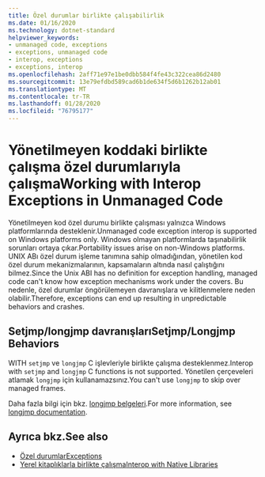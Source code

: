 ```yaml
---
title: Özel durumlar birlikte çalışabilirlik
ms.date: 01/16/2020
ms.technology: dotnet-standard
helpviewer_keywords:
- unmanaged code, exceptions
- exceptions, unmanaged code
- interop, exceptions
- exceptions, interop
ms.openlocfilehash: 2aff71e97e1be0dbb584f4fe43c322cea86d2480
ms.sourcegitcommit: 13e79efdbd589cad6b1de634f5d6b1262b12ab01
ms.translationtype: MT
ms.contentlocale: tr-TR
ms.lasthandoff: 01/28/2020
ms.locfileid: "76795177"
---
```

# <a name="working-with-interop-exceptions-in-unmanaged-code"></a><span data-ttu-id="e9b70-102">Yönetilmeyen koddaki birlikte çalışma özel durumlarıyla çalışma</span><span class="sxs-lookup"><span data-stu-id="e9b70-102">Working with Interop Exceptions in Unmanaged Code</span></span>

<span data-ttu-id="e9b70-103">Yönetilmeyen kod özel durumu birlikte çalışması yalnızca Windows platformlarında desteklenir.</span><span class="sxs-lookup"><span data-stu-id="e9b70-103">Unmanaged code exception interop is supported on Windows platforms only.</span></span> <span data-ttu-id="e9b70-104">Windows olmayan platformlarda taşınabilirlik sorunları ortaya çıkar.</span><span class="sxs-lookup"><span data-stu-id="e9b70-104">Portability issues arise on non-Windows platforms.</span></span> <span data-ttu-id="e9b70-105">UNIX ABı özel durum işleme tanımına sahip olmadığından, yönetilen kod özel durum mekanizmalarının, kapsamaların altında nasıl çalıştığını bilmez.</span><span class="sxs-lookup"><span data-stu-id="e9b70-105">Since the Unix ABI has no definition for exception handling, managed code can't know how exception mechanisms work under the covers.</span></span> <span data-ttu-id="e9b70-106">Bu nedenle, özel durumlar öngörülemeyen davranışlara ve kilitlenmelere neden olabilir.</span><span class="sxs-lookup"><span data-stu-id="e9b70-106">Therefore, exceptions can end up resulting in unpredictable behaviors and crashes.</span></span>

## <a name="setjmplongjmp-behaviors"></a><span data-ttu-id="e9b70-107">Setjmp/longjmp davranışları</span><span class="sxs-lookup"><span data-stu-id="e9b70-107">Setjmp/Longjmp Behaviors</span></span>

<span data-ttu-id="e9b70-108">WITH `setjmp` ve `longjmp` C işlevleriyle birlikte çalışma desteklenmez.</span><span class="sxs-lookup"><span data-stu-id="e9b70-108">Interop with `setjmp` and `longjmp` C functions is not supported.</span></span> <span data-ttu-id="e9b70-109">Yönetilen çerçeveleri atlamak `longjmp` için kullanamazsınız.</span><span class="sxs-lookup"><span data-stu-id="e9b70-109">You can't use `longjmp` to skip over managed frames.</span></span>

<span data-ttu-id="e9b70-110">Daha fazla bilgi için bkz. [longjmp belgeleri](https://docs.microsoft.com/cpp/c-runtime-library/reference/longjmp).</span><span class="sxs-lookup"><span data-stu-id="e9b70-110">For more information, see [longjmp documentation](https://docs.microsoft.com/cpp/c-runtime-library/reference/longjmp).</span></span>

## <a name="see-also"></a><span data-ttu-id="e9b70-111">Ayrıca bkz.</span><span class="sxs-lookup"><span data-stu-id="e9b70-111">See also</span></span>

- [<span data-ttu-id="e9b70-112">Özel durumlar</span><span class="sxs-lookup"><span data-stu-id="e9b70-112">Exceptions</span></span>](index.md)
- [<span data-ttu-id="e9b70-113">Yerel kitaplıklarla birlikte çalışma</span><span class="sxs-lookup"><span data-stu-id="e9b70-113">Interop with Native Libraries</span></span>](https://www.mono-project.com/docs/advanced/pinvoke/#runtime-exception-propagation)
